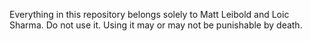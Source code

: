 Everything in this repository belongs solely to Matt Leibold and Loic Sharma.
Do not use it.
Using it may or may not be punishable by death.
